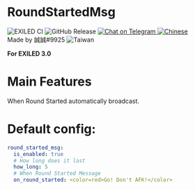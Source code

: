 # RoundStartedMsg
![EXILED CI](https://github.com/galaxy119/EXILED/workflows/EXILED%20CI/badge.svg?branch=2.0.0)
![GitHub Release](https://img.shields.io/github/release/TW527E/RoundStartedMsg/all.svg?style=flat)
<a href="https://t.me/+lHO7epHtC3NlYTNl">
  <img src="https://img.shields.io/badge/-Chat%20on%20Telegram-blue" alt="Chat on Telegram"> <img src="https://img.shields.io/badge/-Chat%20Use%20Chinese-yellow" alt="Chinese">
</a><br>
Made by 誠誠#9925 <img src="https://img.shields.io/badge/-Taiwan-ff1f4b" alt="Taiwan">

**For EXILED 3.0**

# Main Features
When Round Started automatically broadcast.

# Default config:
```yaml
round_started_msg:
  is_enabled: true
  # How long does it last
  how_long: 5
  # When Round Started Message
  on_round_started: <color=red>Go! Don't AFK!</color>
```
